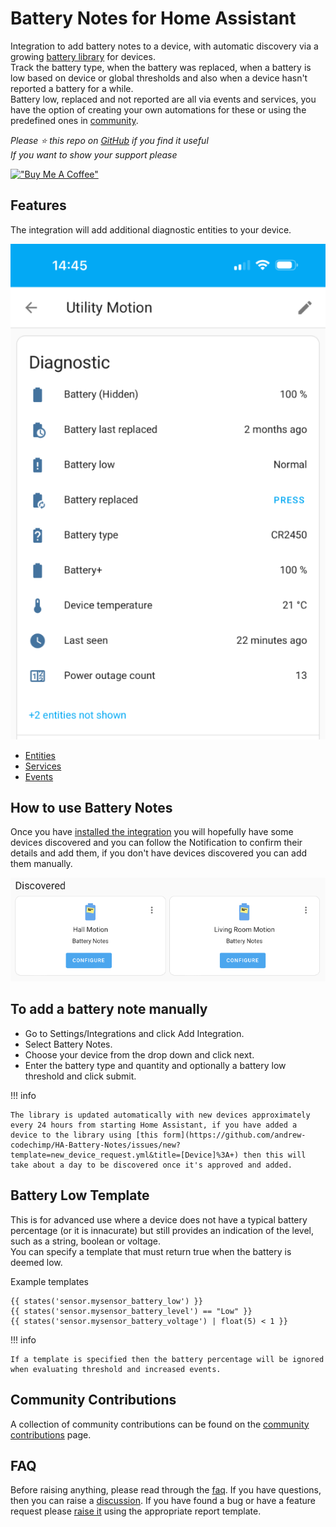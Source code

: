 # Battery Notes for Home Assistant

Integration to add battery notes to a device, with automatic discovery via a growing [battery library](https://github.com/andrew-codechimp/HA-Battery-Notes/blob/main/library.md) for devices.  
Track the battery type, when the battery was replaced, when a battery is low based on device or global thresholds and also when a device hasn't reported a battery for a while.  
Battery low, replaced and not reported are all via events and services, you have the option of creating your own automations for these or using the predefined ones in [community](./community.md).  

*Please :star: this repo on [GitHub](https://github.com/andrew-codechimp/HA-Battery-Notes) if you find it useful*  
*If you want to show your support please*

[!["Buy Me A Coffee"](https://www.buymeacoffee.com/assets/img/custom_images/yellow_img.png)](https://www.buymeacoffee.com/codechimp)


## Features

The integration will add additional diagnostic entities to your device.

![device example](./assets/screenshot-device.png)

* [Entities](./entities.md)
* [Services](./services.md)
* [Events](./events.md)

## How to use Battery Notes
Once you have [installed the integration](https://github.com/andrew-codechimp/HA-Battery-Notes#installation) you will hopefully have some devices discovered and you can follow the Notification to confirm their details and add them, if you don't have devices discovered you can add them manually.

![device discovery](./assets/screenshot-discovery.png)

## To add a battery note manually
* Go to Settings/Integrations and click Add Integration.
* Select Battery Notes.
* Choose your device from the drop down and click next.
* Enter the battery type and quantity and optionally a battery low threshold and click submit.

!!! info

    The library is updated automatically with new devices approximately every 24 hours from starting Home Assistant, if you have added a device to the library using [this form](https://github.com/andrew-codechimp/HA-Battery-Notes/issues/new?template=new_device_request.yml&title=[Device]%3A+) then this will take about a day to be discovered once it's approved and added.

## Battery Low Template
This is for advanced use where a device does not have a typical battery percentage (or it is innacurate) but still provides an indication of the level, such as a string, boolean or voltage.  
You can specify a template that must return true when the battery is deemed low.  

Example templates  
```
{{ states('sensor.mysensor_battery_low') }}
{{ states('sensor.mysensor_battery_level') == "Low" }}
{{ states('sensor.mysensor_battery_voltage') | float(5) < 1 }}
```

!!! info

    If a template is specified then the battery percentage will be ignored when evaluating threshold and increased events. 


## Community Contributions

A collection of community contributions can be found on the [community contributions](./community.md) page. 


## FAQ

Before raising anything, please read through the [faq](./faq.md). If you have questions, then you can raise a [discussion](https://github.com/andrew-codechimp/HA-Battery-Notes/discussions). If you have found a bug or have a feature request please [raise it](https://github.com/andrew-codechimp/HA-Battery-Notes/issues) using the appropriate report template.

